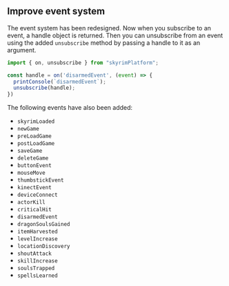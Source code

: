 ## Improve event system

The event system has been redesigned. Now when you subscribe to an event, a handle object is returned.
Then you can unsubscribe from an event using the added `unsubscribe` method by passing a handle to it as an argument.

```typescript
import { on, unsubscribe } from "skyrimPlatform";

const handle = on('disarmedEvent', (event) => {
  printConsole(`disarmedEvent`);
  unsubscribe(handle);
})
```

The following events have also been added:
- `skyrimLoaded`
- `newGame`
- `preLoadGame`
- `postLoadGame`
- `saveGame`
- `deleteGame`
- `buttonEvent`
- `mouseMove`
- `thumbstickEvent`
- `kinectEvent`
- `deviceConnect`
- `actorKill`
- `criticalHit`
- `disarmedEvent`
- `dragonSoulsGained`
- `itemHarvested`
- `levelIncrease`
- `locationDiscovery`
- `shoutAttack`
- `skillIncrease`
- `soulsTrapped`
- `spellsLearned`
